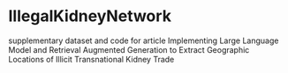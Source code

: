 # IllegalKidneyNetwork
supplementary dataset and code for article Implementing Large Language Model and Retrieval Augmented Generation to Extract Geographic Locations of Illicit Transnational Kidney Trade 
